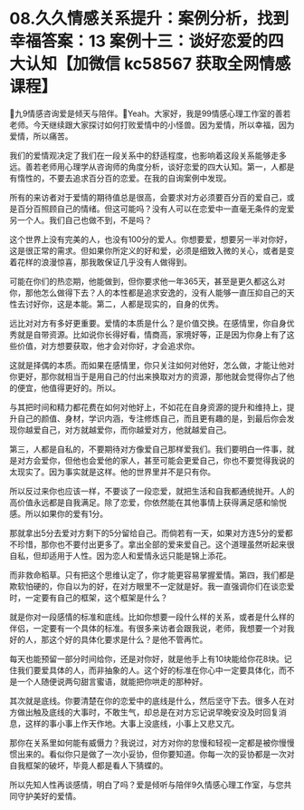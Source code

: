 # 08.久久情感关系提升：案例分析，找到幸福答案：13 案例十三：谈好恋爱的四大认知【加微信 kc58567 获取全网情感课程】

🎼九9情感咨询爱是倾天与陪伴。🎼Yeah。大家好，我是99情感心理工作室的善若老师。今天继续跟大家探讨如何打败爱情中的小怪兽。因为爱情，所以幸福，因为爱情，所以痛苦。

我们的爱情观决定了我们在一段关系中的舒适程度，也影响着这段关系能够走多远。善若老师用心理学从咨询师的角度分析，谈好恋爱的四大认知。第一，人都是有惰性的，不要去追求百分百的恋爱。在我的自询案例中发现。

所有的来访者对于爱情的期待值总是很高，会要求对方必须要百分百的爱自己，或是百分百照顾自己的情绪。但这可能吗？没有人可以在恋爱中一直毫无条件的宠爱另一个人。我们自己也做不到，不是吗？

这个世界上没有完美的人，也没有100分的爱人。你想要爱，想要另一半对你好，这是很正常的需求。但如果你所定义的好和爱，必须是细致入微的关心，或者是变着花样的浪漫惊喜，那我敢保证几乎没有人做得到。

可能在你们的热恋期，他能做到，但你要求他一年365天，甚至是更久都这么对你，那他怎么做得下去？人的本性都是追求安逸的，没有人能够一直压抑自己的天性去讨好你，这是本能。第二，人都是现实的，自身的优秀。

远比对对方有多好更重要。爱情的本质是什么？是价值交换。在感情里，你自身优秀就是自带资源。比如说你长得好看，情商高，家境好等，正是因为你身上有了这些价值，对方想要获取，他才会对你好，才会追求你。

这就是择偶的本质。而如果在感情里，你只关注如何对他好，怎么做，才能让他对你更好，那你就相当于是用自己的付出来换取对方的资源，那他就会觉得你占了他的便宜，他值得更好的。所以。

与其把时间和精力都花费在如何对他好上，不如花在自身资源的提升和维持上，提升自己的颜值、身材，学识内涵，专注修炼自己，而且更有趣的是，到最后你会发现你越爱自己，对方就越爱你，而你越爱对方，他就越爱自己。

第三，人都是自私的，不要期待对方像爱自己那样爱我们。我们要明白一件事，就是对方会爱你，但他也会爱他的家人，甚至可能会更爱自己，你也不要觉得我说的太现实了。因为事实就是这样。他的世界里并不是只有你。

所以反过来你也应该一样，不要谈了一段恋爱，就把生活和自我都通统抛开。人的高价值永远都是自我满足。除了恋爱，你依然能在其他事情上获得满足感和愉悦感。所以如果你的爱有1分。

那就拿出5分去爱对方剩下的5分留给自己。而倘若有一天，如果对方连5分的爱都不珍惜，那你也不要付出更多了。拿出全部的爱来爱自己。这个道理虽然听起来很自私，但却适用于人性。因为恋人和爱情永远只能是锦上添花。

而非救命稻草。只有把这个思维认定了，你才能更容易掌握爱情。第四，我们都是欺软怕硬的，你自以为的好，在对方眼里不一定就是好。我一直强调你们在谈恋爱时，一定要有自己的框架，这个框架是什么？

就是你对一段感情的标准和底线。比如你想要一段什么样的关系，或者是什么样的伴侣，一定要有一个具体的标准。有很多来访者会跟我说，老师，我想要一个对我好的人，那这个好的具体化要求是什么？是他不管再忙。

每天也能预留一部分时间给你，还是对你好，就是他手上有10块能给你花8块。记住我们要爱具体的人，而非抽象的人。这个好的标准在你心中一定要具体化，而不是一个人随便说两句甜言蜜语，就能把你哄走的那种好。

其次就是底线。你要清楚在你的恋爱中的底线是什么，然后坚守下去。很多人在对方做出触及底线的大事时，不敢生气，却总是在对方忘记说早晚安没及时回复消息，这样的事小事上作天作地。大事上没底线，小事上又悲又亢。

那你在关系里如何能有威慑力？我说过，对方对你的怠慢和轻视一定都是被你慢慢惯出来的。看似你只是做了一次小妥协，但你要知道。你每一次的妥协都是一次对自我框架的破坏，毕竟人都是看人下猜蝶的。

所以先知人性再谈感情，明白了吗？爱是倾听与陪伴9久情感心理工作室，与您共同守护美好的爱情。